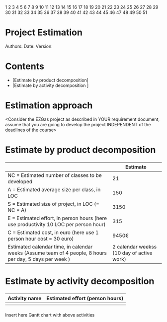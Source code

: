 1
2
3
4
5
6
7
8
9
10
11
12
13
14
15
16
17
18
19
20
21
22
23
24
25
26
27
28
29
30
31
32
33
34
35
36
37
38
39
40
41
42
43
44
45
46
47
48
49
50
51
# Project Estimation  
Authors:
Date:
Version:
# Contents
- [Estimate by product decomposition]
- [Estimate by activity decomposition ]
# Estimation approach
<Consider the EZGas  project as described in YOUR requirement document, assume that you are going to develop the project INDEPENDENT of the deadlines of the course>
# Estimate by product decomposition
### 
|             | Estimate                        |             
| ----------- | ------------------------------- |  
| NC =  Estimated number of classes to be developed   |   21   |             
|  A = Estimated average size per class, in LOC       |    150  | 
| S = Estimated size of project, in LOC (= NC * A) |  3150  |
| E = Estimated effort, in person hours (here use productivity 10 LOC per person hour)  |     315      |   
| C = Estimated cost, in euro (here use 1 person hour cost = 30 euro) | 9450€ | 
| Estimated calendar time, in calendar weeks (Assume team of 4 people, 8 hours per day, 5 days per week ) |    2 calendar weekss   (10 day of active work)        |               
# Estimate by activity decomposition
### 
|         Activity name    | Estimated effort (person hours)   |             
| ----------- | ------------------------------- | 
| | |
###
Insert here Gantt chart with above activities
